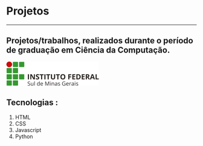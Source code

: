 # Projetos
***

## Projetos/trabalhos, realizados durante o período de graduação em Ciência da Computação. 

![preview](https://raw.githubusercontent.com/FortunatoRoncholeta/Projetinhos/main/IFSULDEMINAS-aplica%C3%A7%C3%B5es-horizontais-02.png)



## Tecnologias :
1. HTML 
2. CSS
3. Javascript
4. Python


